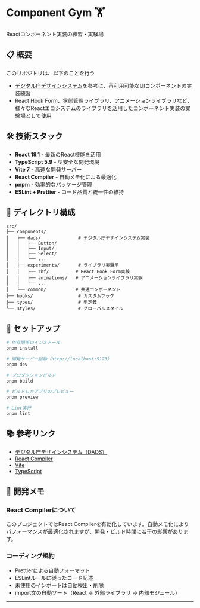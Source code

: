 # Component Gym 🏋️

Reactコンポーネント実装の練習・実験場

## 📋 概要

このリポジトリは、以下のことを行う
- [デジタル庁デザインシステム](https://design.digital.go.jp/dads/)を参考に、再利用可能なUIコンポーネントの実装練習
- React Hook Form、状態管理ライブラリ、アニメーションライブラリなど、様々なReactエコシステムのライブラリを活用したコンポーネント実装の実験場として使用

## 🛠 技術スタック

- **React 19.1** - 最新のReact機能を活用
- **TypeScript 5.9** - 型安全な開発環境
- **Vite 7** - 高速な開発サーバー
- **React Compiler** - 自動メモ化による最適化
- **pnpm** - 効率的なパッケージ管理
- **ESLint + Prettier** - コード品質と統一性の維持

## 📁 ディレクトリ構成

```
src/
├── components/
│   ├── dads/              # デジタル庁デザインシステム実装
│   │   ├── Button/
│   │   ├── Input/
│   │   ├── Select/
│   │   └── ...
│   ├── experiments/       # ライブラリ実験用
│   │   ├── rhf/          # React Hook Form実験
│   │   ├── animations/   # アニメーションライブラリ実験
│   │   └── ...
│   └── common/           # 共通コンポーネント
├── hooks/                 # カスタムフック
├── types/                 # 型定義
└── styles/                # グローバルスタイル
```

## 🚀 セットアップ

```bash
# 依存関係のインストール
pnpm install

# 開発サーバー起動（http://localhost:5173）
pnpm dev

# プロダクションビルド
pnpm build

# ビルドしたアプリのプレビュー
pnpm preview

# Lint実行
pnpm lint
```

## 📚 参考リンク

- [デジタル庁デザインシステム（DADS）](https://design.digital.go.jp/dads/)
- [React Compiler](https://react.dev/learn/react-compiler)
- [Vite](https://vite.dev/)
- [TypeScript](https://www.typescriptlang.org/)

## 📝 開発メモ

### React Compilerについて
このプロジェクトではReact Compilerを有効化しています。自動メモ化によりパフォーマンスが最適化されますが、開発・ビルド時間に若干の影響があります。

### コーディング規約
- Prettierによる自動フォーマット
- ESLintルールに従ったコード記述
- 未使用のインポートは自動検出・削除
- import文の自動ソート（React → 外部ライブラリ → 内部モジュール）

---

